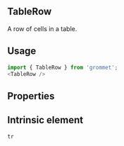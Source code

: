 ## TableRow
A row of cells in a table.

## Usage

```javascript
import { TableRow } from 'grommet';
<TableRow />
```

## Properties

  
## Intrinsic element

```
tr
```